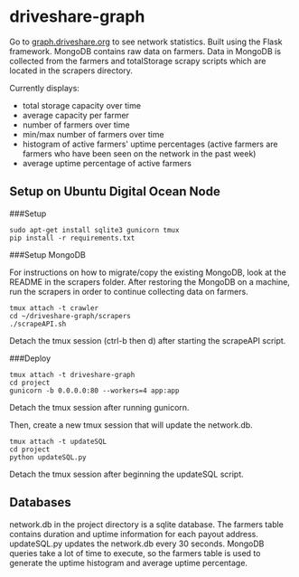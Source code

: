 # driveshare-graph

Go to [graph.driveshare.org](graph.driveshare.org) to see network statistics. Built using the Flask framework. MongoDB contains raw data on farmers. Data in MongoDB is collected from the farmers and totalStorage scrapy scripts which are located in the scrapers directory. 

Currently displays:
* total storage capacity over time 
* average capacity per farmer 
* number of farmers over time
* min/max number of farmers over time
* histogram of active farmers' uptime percentages (active farmers are farmers who have been seen on the network in the past week)
* average uptime percentage of active farmers

## Setup on Ubuntu Digital Ocean Node

###Setup
```
sudo apt-get install sqlite3 gunicorn tmux
pip install -r requirements.txt
```

###Setup MongoDB

For instructions on how to migrate/copy the existing MongoDB, look at the README in the scrapers folder. After restoring the MongoDB on a machine, run the scrapers in order to continue collecting data on farmers. 
```
tmux attach -t crawler
cd ~/driveshare-graph/scrapers
./scrapeAPI.sh
```
Detach the tmux session (ctrl-b then d) after starting the scrapeAPI script. 

###Deploy
```
tmux attach -t driveshare-graph
cd project
gunicorn -b 0.0.0.0:80 --workers=4 app:app
```
Detach the tmux session after running gunicorn.

Then, create a new tmux session that will update the network.db.
```
tmux attach -t updateSQL
cd project
python updateSQL.py
```
Detach the tmux session after beginning the updateSQL script. 


## Databases

network.db in the project directory is a sqlite database. The farmers table contains duration and uptime information for each payout address. updateSQL.py updates the network.db every 30 seconds. MongoDB queries take a lot of time to execute, so the farmers table is used to generate the uptime histogram and average uptime percentage. 

